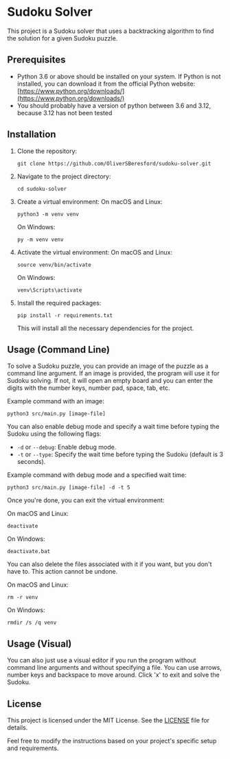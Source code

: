 # Sudoku Solver
This project is a Sudoku solver that uses a backtracking algorithm to find the solution for a given Sudoku puzzle.

## Prerequisites

- Python 3.6 or above should be installed on your system. If Python is not installed, you can download it from the official Python website: [https://www.python.org/downloads/](https://www.python.org/downloads/)
- You should probably have a version of python between 3.6 and 3.12, because 3.12 has not been tested

## Installation

1. Clone the repository:

   ```shell
   git clone https://github.com/OliverSBeresford/sudoku-solver.git
   ```

2. Navigate to the project directory:
   ```shell
   cd sudoku-solver
   ```

3. Create a virtual environment:
   On macOS and Linux:
   ```shell
   python3 -m venv venv
   ```
   On Windows:
   ```shell
   py -m venv venv
   ```

4. Activate the virtual environment:
   On macOS and Linux:
   ```shell
   source venv/bin/activate
   ```
   On Windows:
   ```shell
   venv\Scripts\activate
   ```

5. Install the required packages:
   ```shell
   pip install -r requirements.txt
   ```
   This will install all the necessary dependencies for the project.

## Usage (Command Line)

To solve a Sudoku puzzle, you can provide an image of the puzzle as a command line argument. If an image is provided, the program will use it for Sudoku solving. If not, it will open an empty board and you can enter the digits with the number keys, number pad, space, tab, etc.

Example command with an image:

```shell
python3 src/main.py [image-file]
```

You can also enable debug mode and specify a wait time before typing the Sudoku using the following flags:

- `-d` or `--debug`: Enable debug mode.
- `-t` or `--type`: Specify the wait time before typing the Sudoku (default is 3 seconds).

Example command with debug mode and a specified wait time:

```shell
python3 src/main.py [image-file] -d -t 5
```

Once you're done, you can exit the virtual environment:

On macOS and Linux:

```shell
deactivate
```

On Windows:
```shell
deactivate.bat
```

You can also delete the files associated with it if you want, but you don't have to.
This action cannot be undone.

On macOS and Linux:

```shell
rm -r venv
```

On Windows:
```shell
rmdir /s /q venv
```

## Usage (Visual)

You can also just use a visual editor if you run the program without command line arguments and without specifying a file. You can use arrows, number keys and backspace to move around. Click 'x' to exit and solve the Sudoku.

## License

This project is licensed under the MIT License. See the [LICENSE](LICENSE) file for details.

Feel free to modify the instructions based on your project's specific setup and requirements.